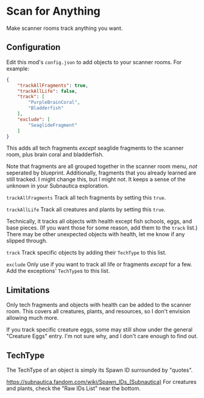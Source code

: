 # Scan for Anything #

Make scanner rooms track anything you want.

## Configuration ##

Edit this mod's `config.json` to add objects to your scanner rooms. For example:

```json
{
    "trackAllFragments": true,
    "trackAllLife": false,
    "track": [
        "PurpleBrainCoral",
        "Bladderfish"
    ],
    "exclude": [
        "SeaglideFragment"
    ]
}
```
This adds all tech fragments _except_ seaglide fragments to the scanner room, plus brain coral and bladderfish.

Note that fragments are all grouped together in the scanner room menu, _not_ seperated by blueprint. Additionally, fragments that you already learned are still tracked. I might change this, but I might not. It keeps a sense of the unknown in your Subnautica exploration.

`trackAllFragments`
Track all tech fragments by setting this `true`.

`trackAllLife`
Track all creatures and plants by setting this `true`. 

Technically, it tracks all objects with health except fish schools, eggs, and base pieces. (If you want those for some reason, add them to the `track` list.) There may be other unexpected objects with health, let me know if any slipped through.

`track`
Track specific objects by adding their `TechType` to this list.

`exclude`
Only use if you want to track all life or fragments _except_ for a few. Add the exceptions' `TechType`s to this list.

## Limitations ##

Only tech fragments and objects with health can be added to the scanner room. This covers all creatures, plants, and resources, so I don't envision allowing much more.

If you track specific creature eggs, some may still show under the general "Creature Eggs" entry. I'm not sure why, and I don't care enough to find out.

## TechType ##

The TechType of an object is simply its Spawn ID surrounded by "quotes".

https://subnautica.fandom.com/wiki/Spawn_IDs_(Subnautica)
For creatures and plants, check the "Raw IDs List" near the bottom.